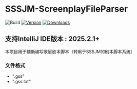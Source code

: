 # SSSJM-ScreenplayFileParser

![Build](https://github.com/SSSJMementoDev/SSSJM-ScreenplayFileParser/workflows/Build/badge.svg)
[![Version](https://img.shields.io/jetbrains/plugin/v/MARKETPLACE_ID.svg)](https://plugins.jetbrains.com/plugin/MARKETPLACE_ID)
[![Downloads](https://img.shields.io/jetbrains/plugin/d/MARKETPLACE_ID.svg)](https://plugins.jetbrains.com/plugin/MARKETPLACE_ID)

## 支持IntelliJ IDE版本 : 2025.2.1+
本项目用于辅助编写歌庭剧本脚本（转用于SSSJM的剧本脚本系统）
### 文件格式
+ ".gss"
+ ".gss.txt"

